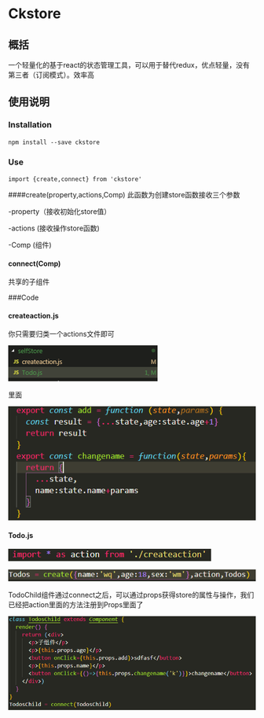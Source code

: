 # Ckstore


## 概括
一个轻量化的基于react的状态管理工具，可以用于替代redux，优点轻量，没有第三者（订阅模式）。效率高
## 使用说明
### Installation
```
npm install --save ckstore
```
### Use
```
import {create,connect} from 'ckstore'
```

####create(property,actions,Comp)
此函数为创建store函数接收三个参数

-property（接收初始化store值）

-actions (接收操作store函数)

-Comp (组件)
#### connect(Comp)
共享的子组件

###Code
#### createaction.js
你只需要归类一个actions文件即可

![](img/0000.png)

里面

![](img/0001.png)

#### Todo.js

![](img/0002.png)

![](img/0003.png)

TodoChild组件通过connect之后，可以通过props获得store的属性与操作，我们已经把action里面的方法注册到Props里面了

![](img/0004.png)

